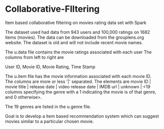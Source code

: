 # Collaborative-FIltering
Item based collaborative filtering  on movies rating data set with Spark 

The dataset used had data from 943 users and 100,000 ratings on 1682 items (movies). The data can be downloaded from the grouplens.org website. The dataset is old and will not include recent movie names.

The u.data file contains the movie ratings associated with each user
The columns from left to right are

User ID, Movie ID, Movie Rating, Time Stamp

The u.item file has the movie information associated with each movie ID. 
The columns are more or less '|' separated. The elements are
movie ID | movie title | release date | video release date | IMDB url | unknown | <19 columns specifying the genre with a 1 indicating the movie is of that genre, and 0 otherwise>.

The 19 genres are listed in the u.genre file.

Goal is to develop a item based recommendation system which can suggest movies similar to a particular chosen movie.
